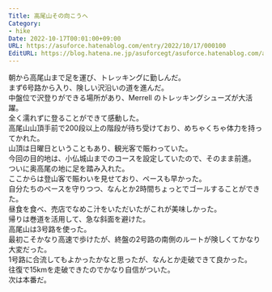 ```yaml
---
Title: 高尾山その向こうへ
Category:
- hike
Date: 2022-10-17T00:01:00+09:00
URL: https://asuforce.hatenablog.com/entry/2022/10/17/000100
EditURL: https://blog.hatena.ne.jp/asuforcegt/asuforce.hatenablog.com/atom/entry/4207112889928155343
---
```


朝から高尾山まで足を運び、トレッキングに勤しんだ。  
まず6号路から入り、険しい沢沿いの道を進んだ。  
中盤位で沢登りができる場所があり、Merrell のトレッキングシューズが大活躍。  
全く濡れずに登ることができて感動した。  
高尾山山頂手前で200段以上の階段が待ち受けており、めちゃくちゃ体力を持ってかれた。  
山頂は日曜日ということもあり、観光客で賑わっていた。  
今回の目的地は、小仏城山までのコースを設定していたので、そのまま前進。  
ついに奥高尾の地に足を踏み入れた。  
ここからは登山客で賑わいを見せており、ペースも早かった。  
自分たちのペースを守りつつ、なんとか2時間ちょっとでゴールすることができた。  
昼食を食べ、売店でなめこ汁をいただいたがこれが美味しかった。  
帰りは巻道を活用して、急な斜面を避けた。  
高尾山は3号路を使った。  
最初こそかなり高速で歩けたが、終盤の2号路の南側のルートが険しくてかなり大変だった。  
1号路に合流してもよかったかなと思ったが、なんとか走破できて良かった。  
往復で15kmを走破できたのでかなり自信がついた。  
次は本番だ。
